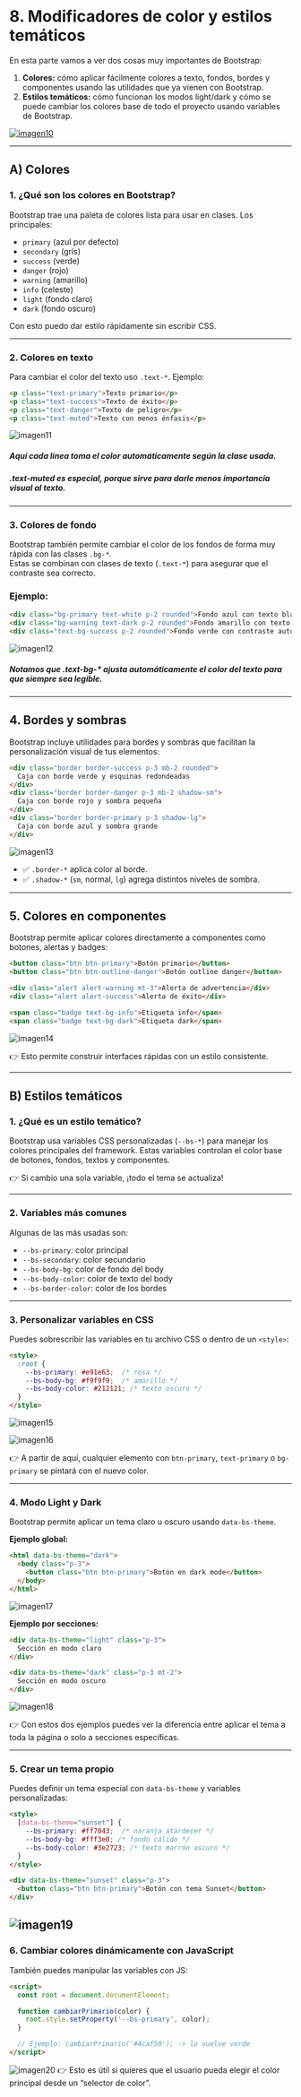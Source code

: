 # 8. Modificadores de color y estilos temáticos

En esta parte vamos a ver dos cosas muy importantes de Bootstrap:

1. **Colores:** cómo aplicar fácilmente colores a texto, fondos, bordes y componentes usando las utilidades que ya vienen con Bootstrap.  
2. **Estilos temáticos:** cómo funcionan los modos light/dark y cómo se puede cambiar los colores base de todo el proyecto usando variables de Bootstrap.

[![imagen10](https://media2.dev.to/dynamic/image/width=800%2Cheight=%2Cfit=scale-down%2Cgravity=auto%2Cformat=auto/https%3A%2F%2Fdev-to-uploads.s3.amazonaws.com%2Fuploads%2Farticles%2Fyctov28ajeuwfmkpgq19.png "imagen10")](http://https://dev.to/ijash/customizing-bootstrap-5-color-theme-in-create-react-app-48d7 "imagen10")

---

## A) Colores

### 1. ¿Qué son los colores en Bootstrap?
Bootstrap trae una paleta de colores lista para usar en clases. Los principales:

- `primary` (azul por defecto)
- `secondary` (gris)
- `success` (verde)
- `danger` (rojo)
- `warning` (amarillo)
- `info` (celeste)
- `light` (fondo claro)
- `dark` (fondo oscuro)

Con esto puedo dar estilo rápidamente sin escribir CSS.

---

### 2. Colores en texto
Para cambiar el color del texto uso `.text-*`. Ejemplo:

```html
<p class="text-primary">Texto primario</p>
<p class="text-success">Texto de éxito</p>
<p class="text-danger">Texto de peligro</p>
<p class="text-muted">Texto con menos énfasis</p>
```
![imagen11](fotos/imagen11.png)

##### Aquí cada línea toma el color automáticamente según la clase usada.
##### .text-muted es especial, porque sirve para darle menos importancia visual al texto.

---

### 3. Colores de fondo

Bootstrap también permite cambiar el color de los fondos de forma muy rápida con las clases `.bg-*`.  
Estas se combinan con clases de texto (`.text-*`) para asegurar que el contraste sea correcto.

### Ejemplo:

```html
<div class="bg-primary text-white p-2 rounded">Fondo azul con texto blanco</div>
<div class="bg-warning text-dark p-2 rounded">Fondo amarillo con texto oscuro</div>
<div class="text-bg-success p-2 rounded">Fondo verde con contraste automático</div>
```
![imagen12](fotos/imagen12.png)

##### Notamos que .text-bg-* ajusta automáticamente el color del texto para que siempre sea legible.

---

## 4. Bordes y sombras

Bootstrap incluye utilidades para bordes y sombras que facilitan la personalización visual de tus elementos:

```html
<div class="border border-success p-3 mb-2 rounded">
  Caja con borde verde y esquinas redondeadas
</div>
<div class="border border-danger p-3 mb-2 shadow-sm">
  Caja con borde rojo y sombra pequeña
</div>
<div class="border border-primary p-3 shadow-lg">
  Caja con borde azul y sombra grande
</div>
```
![imagen13](fotos/imagen13.png)

- ✅ `.border-*` aplica color al borde.
- ✅ `.shadow-*` (`sm`, normal, `lg`) agrega distintos niveles de sombra.

---

## 5. Colores en componentes

Bootstrap permite aplicar colores directamente a componentes como botones, alertas y badges:

```html
<button class="btn btn-primary">Botón primario</button>
<button class="btn btn-outline-danger">Botón outline danger</button>

<div class="alert alert-warning mt-3">Alerta de advertencia</div>
<div class="alert alert-success">Alerta de éxito</div>

<span class="badge text-bg-info">Etiqueta info</span>
<span class="badge text-bg-dark">Etiqueta dark</span>
```
![imagen14](fotos/imagen14.png)

👉 Esto permite construir interfaces rápidas con un estilo consistente.

---

## B) Estilos temáticos

### 1. ¿Qué es un estilo temático?

Bootstrap usa variables CSS personalizadas (`--bs-*`) para manejar los colores principales del framework.
Estas variables controlan el color base de botones, fondos, textos y componentes.

👉 Si cambio una sola variable, ¡todo el tema se actualiza!

---

### 2. Variables más comunes

Algunas de las más usadas son:

- `--bs-primary`: color principal
- `--bs-secondary`: color secundario
- `--bs-body-bg`: color de fondo del body
- `--bs-body-color`: color de texto del body
- `--bs-border-color`: color de los bordes

---

### 3. Personalizar variables en CSS

Puedes sobrescribir las variables en tu archivo CSS o dentro de un `<style>`:

```html
<style>
  :root {
    --bs-primary: #e91e63;  /* rosa */
    --bs-body-bg: #f9f9f9;  /* amarillo */
    --bs-body-color: #212121; /* texto oscuro */
  }
</style>
```
![imagen15](fotos/imagen15.png)

![imagen16](fotos/imagen16.png)

👉 A partir de aquí, cualquier elemento con `btn-primary`, `text-primary` o `bg-primary` se pintará con el nuevo color.

---

### 4. Modo Light y Dark

Bootstrap permite aplicar un tema claro u oscuro usando `data-bs-theme`.

**Ejemplo global:**
```html
<html data-bs-theme="dark">
  <body class="p-3">
    <button class="btn btn-primary">Botón en dark mode</button>
  </body>
</html>
```
![imagen17](fotos/imagen17.png)

**Ejemplo por secciones:**
```html
<div data-bs-theme="light" class="p-3">
  Sección en modo claro
</div>

<div data-bs-theme="dark" class="p-3 mt-2">
  Sección en modo oscuro
</div>
```
![imagen18](fotos/imagen18.png)

👉 Con estos dos ejemplos puedes ver la diferencia entre aplicar el tema a toda la página o solo a secciones específicas.

---

### 5. Crear un tema propio

Puedes definir un tema especial con `data-bs-theme` y variables personalizadas:

```html
<style>
  [data-bs-theme="sunset"] {
    --bs-primary: #ff7043;  /* naranja atardecer */
    --bs-body-bg: #fff3e0; /* fondo cálido */
    --bs-body-color: #3e2723; /* texto marrón oscuro */
  }
</style>

<div data-bs-theme="sunset" class="p-3">
  <button class="btn btn-primary">Botón con tema Sunset</button>
</div>
```
![imagen19](fotos/imagen19.png)
---

### 6. Cambiar colores dinámicamente con JavaScript

También puedes manipular las variables con JS:

```html
<script>
  const root = document.documentElement;

  function cambiarPrimario(color) {
    root.style.setProperty('--bs-primary', color);
  }

  // Ejemplo: cambiarPrimario('#4caf50'); -> lo vuelve verde
</script>
```
![imagen20](fotos/imagen20.png)
👉 Esto es útil si quieres que el usuario pueda elegir el color principal desde un “selector de color”.
